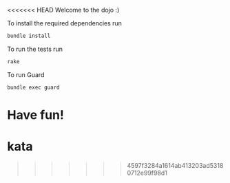 <<<<<<< HEAD
Welcome to the dojo :)

To install the required dependencies run

``` bash
bundle install
```


To run the tests run

``` bash
rake
```

To run Guard

``` bash
bundle exec guard
```

Have fun!
=======
kata
====
>>>>>>> 4597f3284a1614ab413203ad53180712e99f98d1
